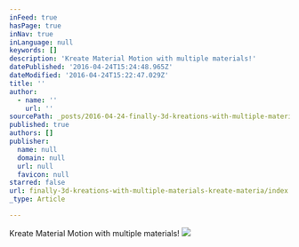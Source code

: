 ```yaml
---
inFeed: true
hasPage: true
inNav: true
inLanguage: null
keywords: []
description: 'Kreate Material Motion with multiple materials!'
datePublished: '2016-04-24T15:24:48.965Z'
dateModified: '2016-04-24T15:22:47.029Z'
title: ''
author:
  - name: ''
    url: ''
sourcePath: _posts/2016-04-24-finally-3d-kreations-with-multiple-materials-kreate-materia.md
published: true
authors: []
publisher:
  name: null
  domain: null
  url: null
  favicon: null
starred: false
url: finally-3d-kreations-with-multiple-materials-kreate-materia/index.html
_type: Article

---
```

Kreate Material Motion with multiple materials!
![](https://s3-us-west-2.amazonaws.com/the-grid-img/p/a77a9bfb0b25959c03b7afcca7b90beee5725d54.jpg)